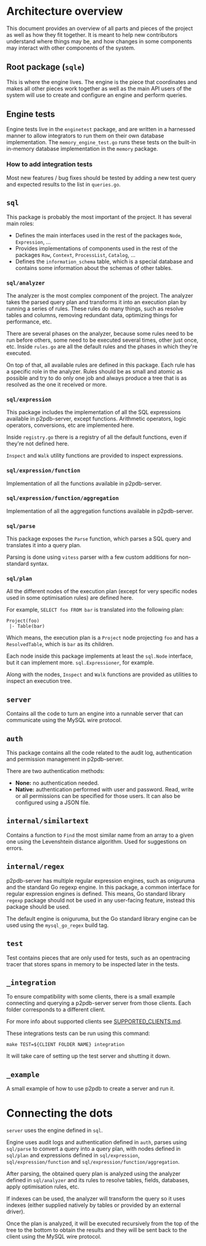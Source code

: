 # Architecture overview

This document provides an overview of all parts and pieces of the
project as well as how they fit together. It is meant to help new
contributors understand where things may be, and how changes in some
components may interact with other components of the system.

## Root package (`sqle`)

This is where the engine lives. The engine is the piece that
coordinates and makes all other pieces work together as well as the
main API users of the system will use to create and configure an
engine and perform queries.

## Engine tests

Engine tests live in the `enginetest` package, and are written in a
harnessed manner to allow integrators to run them on their own
database implementation. The `memory_engine_test.go` runs these tests
on the built-in in-memory database implementation in the `memory`
package.

### How to add integration tests

Most new features / bug fixes should be tested by adding a new test
query and expected results to the list in `queries.go`.

## `sql`

This package is probably the most important of the project. It has
several main roles:
- Defines the main interfaces used in the rest of the packages `Node`,
  `Expression`, ...
- Provides implementations of components used in the rest of the
  packages `Row`, `Context`, `ProcessList`, `Catalog`, ...
- Defines the `information_schema` table, which is a special database
  and contains some information about the schemas of other tables.

### `sql/analyzer`

The analyzer is the most complex component of the project. The
analyzer takes the parsed query plan and transforms it into an
execution plan by running a series of rules. These rules do many
things, such as resolve tables and columns, removing redundant data,
optimizing things for performance, etc.

There are several phases on the analyzer, because some rules need to
be run before others, some need to be executed several times, other
just once, etc.  Inside `rules.go` are all the default rules and the
phases in which they're executed.

On top of that, all available rules are defined in this package. Each
rule has a specific role in the analyzer. Rules should be as small and
atomic as possible and try to do only one job and always produce a
tree that is as resolved as the one it received or more.

### `sql/expression`

This package includes the implementation of all the SQL expressions
available in p2pdb-server, except functions. Arithmetic operators,
logic operators, conversions, etc are implemented here.

Inside `registry.go` there is a registry of all the default functions,
even if they're not defined here.

`Inspect` and `Walk` utility functions are provided to inspect
expressions.

### `sql/expression/function`

Implementation of all the functions available in  p2pdb-server.

### `sql/expression/function/aggregation`

Implementation of all the aggregation functions available in
p2pdb-server.

### `sql/parse`

This package exposes the `Parse` function, which parses a SQL query
and translates it into a query plan.

Parsing is done using `vitess` parser with a few custom additions for
non-standard syntax.

### `sql/plan`

All the different nodes of the execution plan (except for very
specific nodes used in some optimisation rules) are defined here.

For example, `SELECT foo FROM bar` is translated into the following
plan:

```
Project(foo)
 |- Table(bar)
```

Which means, the execution plan is a `Project` node projecting `foo`
and has a `ResolvedTable`, which is `bar` as its children.

Each node inside this package implements at least the `sql.Node`
interface, but it can implement more. `sql.Expressioner`, for example.

Along with the nodes, `Inspect` and `Walk` functions are provided as
utilities to inspect an execution tree.

## `server`

Contains all the code to turn an engine into a runnable server that
can communicate using the MySQL wire protocol.

## `auth`

This package contains all the code related to the audit log,
authentication and permission management in p2pdb-server.

There are two authentication methods:
- **None:** no authentication needed.
- **Native:** authentication performed with user and password. Read,
  write or all permissions can be specified for those users. It can
  also be configured using a JSON file.

## `internal/similartext`

Contains a function to `Find` the most similar name from an array to a
given one using the Levenshtein distance algorithm. Used for
suggestions on errors.

## `internal/regex`

p2pdb-server has multiple regular expression engines, such as
oniguruma and the standard Go regexp engine. In this package, a common
interface for regular expression engines is defined.  This means, Go
standard library `regexp` package should not be used in any
user-facing feature, instead this package should be used.

The default engine is oniguruma, but the Go standard library engine
can be used using the `mysql_go_regex` build tag.

## `test`

Test contains pieces that are only used for tests, such as an
opentracing tracer that stores spans in memory to be inspected later
in the tests.

## `_integration`

To ensure compatibility with some clients, there is a small example
connecting and querying a p2pdb-server server from those
clients. Each folder corresponds to a different client.

For more info about supported clients see
[SUPPORTED_CLIENTS.md](zh-cn/p2pdb-server/SUPPORTED_CLIENTS.md).

These integrations tests can be run using this command:

```
make TEST=${CLIENT FOLDER NAME} integration
```

It will take care of setting up the test server and shutting it down.

## `_example`

A small example of how to use p2pdb to create a server and
run it.

# Connecting the dots

`server` uses the engine defined in `sql`.

Engine uses audit logs and authentication defined in `auth`, parses
using `sql/parse` to convert a query into a query plan, with nodes
defined in `sql/plan` and expressions defined in `sql/expression`,
`sql/expression/function` and `sql/expression/function/aggregation`.

After parsing, the obtained query plan is analyzed using the analyzer
defined in `sql/analyzer` and its rules to resolve tables, fields,
databases, apply optimisation rules, etc.

If indexes can be used, the analyzer will transform the query so it
uses indexes (either supplied natively by tables or provided by an
external driver).

Once the plan is analyzed, it will be executed recursively from the
top of the tree to the bottom to obtain the results and they will be
sent back to the client using the MySQL wire protocol.

